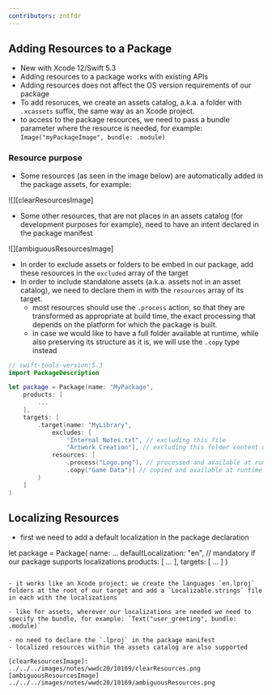 ```yaml
---
contributors: zntfdr
---
```


## Adding Resources to a Package

- New with Xcode 12/Swift 5.3
- Adding resources to a package works with existing APIs
- Adding resources does not affect the OS version requirements of our package
- To add resoruces, we create an assets catalog, a.k.a. a folder with `.xcassets` suffix, the same way as an Xcode project.
- to access to the package resources, we need to pass a bundle parameter where the resource is needed, for example: `Image("myPackageImage", bundle: .module)` 

### Resource purpose

- Some resources (as seen in the image below) are automatically added in the package assets, for example:

![][clearResourcesImage]

- Some other resources, that are not places in an assets catalog (for development purposes for example), need to have an intent declared in the package manifest

![][ambiguousResourcesImage]

- In order to exclude assets or folders to be embed in our package, add these resources in the `excluded` array of the target
- In order to include standalone assets (a.k.a. assets not in an asset catalog), we need to declare them in with the `resources` array of its target.
  - most resources should use the `.process` action, so that they are transformed as appropriate at build time, the exact processing that depends on the platform for which the package is built.
  - in case we would like to have a full folder available at runtime, while also preserving its structure as it is, we will use the `.copy` type instead

```swift
// swift-tools-version:5.3
import PackageDescription

let package = Package(name: "MyPackage",
    products: [
        ...
    ],
    targets: [
        .target(name: "MyLibrary",
            excludes: [
                "Internal Notes.txt", // excluding this file
                "Artwork Creation"], // excluding this folder content on build time
            resources: [
                .process("Logo.png"), // processed and available at runtime
                .copy("Game Data")] // copied and available at runtime exactly as it is
        )
    ]
)
```

## Localizing Resources

- first we need to add a default localization in the package declaration

let package = Package(
    name: ...
    defaultLocalization: "en", // mandatory if our package supports localizations
    products: [
        ...
    ],
    targets: [
        ...
    ]
)
```

- it works like an Xcode project: we create the languages `en.lproj` folders at the root of our target and add a `Localizable.strings` file in each with the localizations

- like for assets, wherever our localizations are needed we need to specify the bundle, for example: `Text("user_greeting", bundle: .module)`

- no need to declare the `.lproj` in the package manifest
- localized resources within the assets catalog are also supported

[clearResourcesImage]: ../../../images/notes/wwdc20/10169/clearResources.png
[ambiguousResourcesImage] ../../../images/notes/wwdc20/10169/ambiguousResources.png
